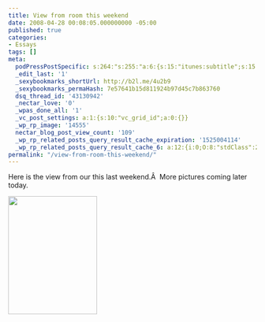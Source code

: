 ```yaml
---
title: View from room this weekend
date: 2008-04-28 00:08:05.000000000 -05:00
published: true
categories:
- Essays
tags: []
meta:
  podPressPostSpecific: s:264:"s:255:"a:6:{s:15:"itunes:subtitle";s:15:"##PostExcerpt##";s:14:"itunes:summary";s:15:"##PostExcerpt##";s:15:"itunes:keywords";s:17:"##WordPressCats##";s:13:"itunes:author";s:10:"##Global##";s:15:"itunes:explicit";s:7:"Default";s:12:"itunes:block";s:7:"Default";}";";
  _edit_last: '1'
  _sexybookmarks_shortUrl: http://b2l.me/4u2b9
  _sexybookmarks_permaHash: 7e57641b15d811924b97d45c7b863760
  dsq_thread_id: '43130942'
  _nectar_love: '0'
  _wpas_done_all: '1'
  _vc_post_settings: a:1:{s:10:"vc_grid_id";a:0:{}}
  _wp_rp_image: '14555'
  nectar_blog_post_view_count: '109'
  _wp_rp_related_posts_query_result_cache_expiration: '1525004114'
  _wp_rp_related_posts_query_result_cache_6: a:12:{i:0;O:8:"stdClass":2:{s:7:"post_id";s:4:"3229";s:5:"score";s:18:"13.575912431751675";}i:1;O:8:"stdClass":2:{s:7:"post_id";s:3:"695";s:5:"score";s:18:"13.575912431751675";}i:2;O:8:"stdClass":2:{s:7:"post_id";s:4:"4425";s:5:"score";s:15:"9.5848351250419";}i:3;O:8:"stdClass":2:{s:7:"post_id";s:4:"4420";s:5:"score";s:15:"9.5848351250419";}i:4;O:8:"stdClass":2:{s:7:"post_id";s:4:"3120";s:5:"score";s:15:"9.5848351250419";}i:5;O:8:"stdClass":2:{s:7:"post_id";s:3:"647";s:5:"score";s:15:"9.5848351250419";}i:6;O:8:"stdClass":2:{s:7:"post_id";s:3:"203";s:5:"score";s:15:"9.5848351250419";}i:7;O:8:"stdClass":2:{s:7:"post_id";s:4:"4806";s:5:"score";s:17:"9.276533765379005";}i:8;O:8:"stdClass":2:{s:7:"post_id";s:4:"3690";s:5:"score";s:17:"9.276533765379005";}i:9;O:8:"stdClass":2:{s:7:"post_id";s:4:"3577";s:5:"score";s:17:"9.276533765379005";}i:10;O:8:"stdClass":2:{s:7:"post_id";s:4:"1650";s:5:"score";s:17:"9.276533765379005";}i:11;O:8:"stdClass":2:{s:7:"post_id";s:4:"1647";s:5:"score";s:17:"9.276533765379005";}}
permalink: "/view-from-room-this-weekend/"
---
```

Here is the view from our this last weekend.Â  More pictures coming later today.

<img src="{{ site.baseurl }}/posts/2008/04/2449374114_4b48d868f3_m.jpg" alt="" width="180" height="240" /></p>
